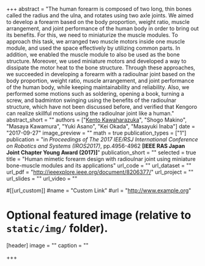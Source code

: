 +++
abstract = "The human forearm is composed of two long, thin bones called the radius and the ulna, and rotates using two axle joints. We aimed to develop a forearm based on the body proportion, weight ratio, muscle arrangement, and joint performance of the human body in order to bring out its benefits. For this, we need to miniaturize the muscle modules. To approach this task, we arranged two muscle motors inside one muscle module, and used the space effectively by utilizing common parts. In addition, we enabled the muscle module to also be used as the bone structure. Moreover, we used miniature motors and developed a way to dissipate the motor heat to the bone structure. Through these approaches, we succeeded in developing a forearm with a radioulnar joint based on the body proportion, weight ratio, muscle arrangement, and joint performance of the human body, while keeping maintainability and reliability. Also, we performed some motions such as soldering, opening a book, turning a screw, and badminton swinging using the benefits of the radioulnar structure, which have not been discussed before, and verified that Kengoro can realize skillful motions using the radioulnar joint like a human."
abstract_short = ""
authors = ["<u>Kento Kawaharazuka</u>", "Shogo Makino", "Masaya Kawamura", "Yuki Asano", "Kei Okada", "Masayuki Inaba"]
date = "2017-09-27"
image_preview = ""
math = true
publication_types = ["1"]
publication = "in *Proceedings of The 2017 IEE/RSJ International Conference on Robotics and Systems (IROS2017)*, pp.4956-4962 **[IEEE RAS Japan Joint Chapter Young Award (2017)]**"
publication_short = ""
selected = true
title = "Human mimetic forearm design with radioulnar joint using miniature bone-muscle modules and its applications"
url_code = ""
url_dataset = ""
url_pdf = "http://ieeexplore.ieee.org/document/8206377/"
url_project = ""
url_slides = ""
url_video = ""

#[[url_custom]]
#name = "Custom Link"
#url = "http://www.example.org"

# Optional featured image (relative to `static/img/` folder).
[header]
image = ""
caption = ""

+++
